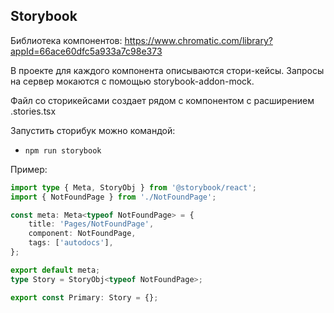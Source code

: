 ## Storybook

Библиотека компонентов: https://www.chromatic.com/library?appId=66ace60dfc5a933a7c98e373

В проекте для каждого компонента описываются стори-кейсы.
Запросы на сервер мокаются с помощью storybook-addon-mock.

Файл со сторикейсами создает рядом с компонентом с расширением .stories.tsx

Запустить сторибук можно командой:
- `npm run storybook`

Пример:

```typescript jsx
import type { Meta, StoryObj } from '@storybook/react';
import { NotFoundPage } from './NotFoundPage';

const meta: Meta<typeof NotFoundPage> = {
    title: 'Pages/NotFoundPage',
    component: NotFoundPage,
    tags: ['autodocs'],
};

export default meta;
type Story = StoryObj<typeof NotFoundPage>;

export const Primary: Story = {};
```
